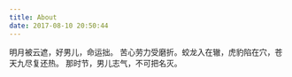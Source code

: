 ```yaml
---
title: About
date: 2017-08-10 20:50:44
---
```


明月被云遮，好男儿，命运拙。
苦心劳力受磨折。蛟龙入在辙，虎豹陷在穴，苍天九尽复还热。
那时节，男儿志气，不可把名灭。
